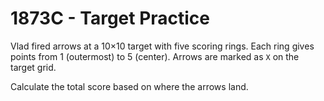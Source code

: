 # 1873C - Target Practice

Vlad fired arrows at a 10×10 target with five scoring rings. Each ring gives points from 1 (outermost) to 5 (center). Arrows are marked as `X` on the target grid.

Calculate the total score based on where the arrows land.
